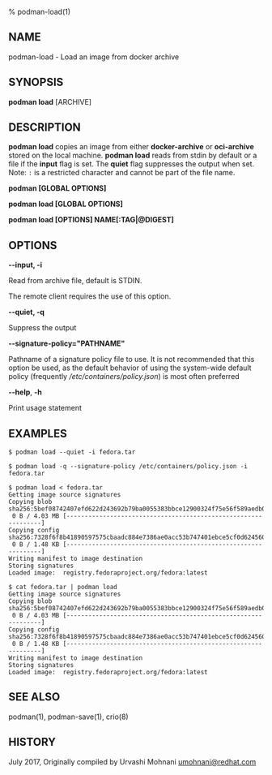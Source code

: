 % podman-load(1)

## NAME
podman\-load - Load an image from docker archive

## SYNOPSIS
**podman load** [ARCHIVE]

## DESCRIPTION
**podman load** copies an image from either **docker-archive** or **oci-archive** stored
on the local machine. **podman load** reads from stdin by default or a file if the **input** flag is set.
The **quiet** flag suppresses the output when set.
Note: `:` is a restricted character and cannot be part of the file name.

**podman [GLOBAL OPTIONS]**

**podman load [GLOBAL OPTIONS]**

**podman load [OPTIONS] NAME[:TAG|@DIGEST]**

## OPTIONS

**--input, -i**

Read from archive file, default is STDIN.

The remote client requires the use of this option.

**--quiet, -q**

Suppress the output

**--signature-policy="PATHNAME"**

Pathname of a signature policy file to use.  It is not recommended that this
option be used, as the default behavior of using the system-wide default policy
(frequently */etc/containers/policy.json*) is most often preferred

**--help**, **-h**

Print usage statement

## EXAMPLES

```
$ podman load --quiet -i fedora.tar
```

```
$ podman load -q --signature-policy /etc/containers/policy.json -i fedora.tar
```

```
$ podman load < fedora.tar
Getting image source signatures
Copying blob sha256:5bef08742407efd622d243692b79ba0055383bbce12900324f75e56f589aedb0
 0 B / 4.03 MB [---------------------------------------------------------------]
Copying config sha256:7328f6f8b41890597575cbaadc884e7386ae0acc53b747401ebce5cf0d624560
 0 B / 1.48 KB [---------------------------------------------------------------]
Writing manifest to image destination
Storing signatures
Loaded image:  registry.fedoraproject.org/fedora:latest
```

```
$ cat fedora.tar | podman load
Getting image source signatures
Copying blob sha256:5bef08742407efd622d243692b79ba0055383bbce12900324f75e56f589aedb0
 0 B / 4.03 MB [---------------------------------------------------------------]
Copying config sha256:7328f6f8b41890597575cbaadc884e7386ae0acc53b747401ebce5cf0d624560
 0 B / 1.48 KB [---------------------------------------------------------------]
Writing manifest to image destination
Storing signatures
Loaded image:  registry.fedoraproject.org/fedora:latest
```

## SEE ALSO
podman(1), podman-save(1), crio(8)

## HISTORY
July 2017, Originally compiled by Urvashi Mohnani <umohnani@redhat.com>
